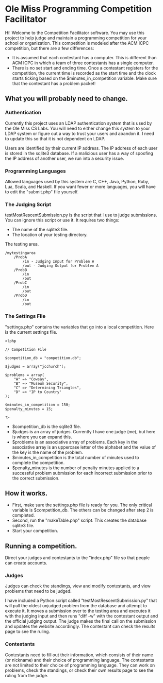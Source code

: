 # Ole Miss Programming Competition Facilitator

Hi! Welcome to the Competition Facilitator software. You may use this project to help judge and maintain a programming competition for your school or organization. This competition is modeled after the ACM ICPC competition, but there are a few differences:

- It is assumed that each contestant has a computer. This is different than ACM ICPC in which a team of three contestants has a single computer.
- There is no set start and ending time. Once a contestant registers for the competition, the current time is recorded as the start time and the clock starts ticking based on the $minutes_in_competition variable. Make sure that the contestant has a problem packet!

## What you will probably need to change.

### Authentication

Currently this project uses an LDAP authentication system that is used by the Ole Miss CS Labs. You will need to either change this system to your LDAP system or figure out a way to trust your users and abandon it. I need to update this so that it is not dependent on LDAP.

Users are identified by their current IP address. The IP address of each user is stored in the sqlite3 database. If a malicious user has a way of spoofing the IP address of another user, we run into a security issue.

### Programming Languages

Allowed languages used by this system are C, C++, Java, Python, Ruby, Lua, Scala, and Haskell. If you want fewer or more languages, you will have to edit the "submit.php" file yourself.

### The Judging Script

testMostRescentSubmission.py is the script that I use to judge submissions. You can ignore this script or use it. It requires two things:

- The name of the sqlite3 file.
- The location of your testing directory.

The testing area.

    /mytestingarea
        /ProbA
            /in - Judging Input for Problem A
            /out - Judging Output for Problem A
        /ProbB
            /in
            /out
        /ProbC
            /in
            /out
        /ProbD
            /in
            /out

### The Settings File

"settings.php" contains the variables that go into a local competition. Here is the current settings file.

    <?php

    // Competition File

    $competition_db = "competition.db";

    $judges = array("jcchurch");

    $problems = array(
        "A" => "Cowsay",
        "B" => "Museum Security",
        "C" => "Determining Triangles",
        "D" => "IP to Country"
    );

    $minutes_in_competition = 150;
    $penalty_minutes = 15;

    ?>

- $competition_db is the sqlite3 file.
- $judges is an array of judges. Currently I have one judge (me), but here is where you can expand this.
- $problems is an associative array of problems. Each key in the associative array is an uppercase letter of the alphabet and the value of the key is the name of the problem.
- $minutes_in_competition is the total number of minutes used to complete the competition.
- $penalty_minutes is the number of penalty minutes applied to a successful problem submission for each incorrect submission prior to the correct submission.

## How it works.

- First, make sure the settings.php file is ready for you. The only critical variable is $competition_db. The others can be changed after step 2 is completed.
- Second, run the "makeTable.php" script. This creates the database sqlite3 file.
- Start your competition.

## Running a competition.

Direct your judges and contestants to the "index.php" file so that people can create accounts.

### Judges

Judges can check the standings, view and modify contestants, and view problems that need to be judged.

I have included a Python script called "testMostRescentSubmission.py" that will pull the oldest unjudged problem from the database and attempt to execute it. It moves a submission over to the testing area and executes it with the judging input and then runs "diff -w" with the contestant output and the official judging output. The judge makes the final call on the submission and updates the website accordingly. The contestant can check the results page to see the ruling.

### Contestants

Contestants need to fill out their information, which consists of their name (or nickname) and their choice of programming language. The contestants are not limited to their choice of programming language. They can work on problems, check the standings, or check their own results page to see the ruling from the judge.
